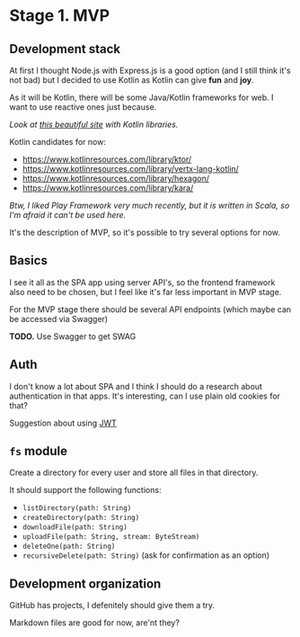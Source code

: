 # Stage 1. MVP

## Development stack

At first I thought Node.js with Express.js is a good option (and I still think it's not bad) but I decided to use Kotlin as Kotlin can give **fun** and **joy**.

As it will be Kotlin, there will be some Java/Kotlin frameworks for web. I want to use reactive ones just because.

_Look at [this beautiful site](https://www.kotlinresources.com/) with Kotlin libraries._

Kotlin candidates for now:
- https://www.kotlinresources.com/library/ktor/
- https://www.kotlinresources.com/library/vertx-lang-kotlin/
- https://www.kotlinresources.com/library/hexagon/
- https://www.kotlinresources.com/library/kara/

_Btw, I liked Play Framework very much recently, but it is written in Scala, so I'm afraid it can't be used here._

It's the description of MVP, so it's possible to try several options for now.

## Basics

I see it all as the SPA app using server API's, so the frontend framework also need to be chosen, but I feel like it's far less important in MVP stage.

For the MVP stage there should be several API endpoints (which maybe can be accessed via Swagger)

**TODO.** Use Swagger to get SWAG

## Auth

I don't know a lot about SPA and I think I should do a research about authentication in that apps. It's interesting, can I use plain old cookies for that?

Suggestion about using [JWT](https://auth0.com/docs/security/store-tokens)

## `fs` module

Create a directory for every user and store all files in that directory.

It should support the following functions:

- `listDirectory(path: String)`
- `createDirectory(path: String)`
- `downloadFile(path: String)`
- `uploadFile(path: String, stream: ByteStream)`
- `deleteOne(path: String)`
- `recursiveDelete(path: String)` (ask for confirmation as an option)


## Development organization

GitHub has projects, I defenitely should give them a try.

Markdown files are good for now, are'nt they?